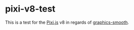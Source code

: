 
# pixi-v8-test

This is a test for the [Pixi.js](https://github.com/pixijs/pixijs) v8 in regards of [graphics-smooth](https://github.com/pixijs/graphics-smooth).
